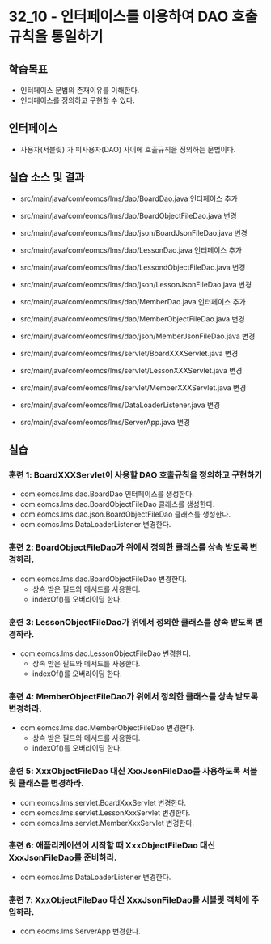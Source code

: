 # 32_10 - 인터페이스를 이용하여 DAO 호출 규칙을 통일하기

## 학습목표

- 인터페이스 문법의 존재이유를 이해한다.
- 인터페이스를 정의하고 구현할 수 있다.

## 인터페이스
- 사용자(서블릿) 가 피사용자(DAO) 사이에 호출규칙을 정의하는 문법이다.

## 실습 소스 및 결과

- src/main/java/com/eomcs/lms/dao/BoardDao.java 인터페이스 추가
- src/main/java/com/eomcs/lms/dao/BoardObjectFileDao.java 변경
- src/main/java/com/eomcs/lms/dao/json/BoardJsonFileDao.java 변경
- src/main/java/com/eomcs/lms/dao/LessonDao.java 인터페이스 추가
- src/main/java/com/eomcs/lms/dao/LessondObjectFileDao.java 변경
- src/main/java/com/eomcs/lms/dao/json/LessonJsonFileDao.java 변경
- src/main/java/com/eomcs/lms/dao/MemberDao.java 인터페이스 추가
- src/main/java/com/eomcs/lms/dao/MemberObjectFileDao.java 변경
- src/main/java/com/eomcs/lms/dao/json/MemberJsonFileDao.java 변경

- src/main/java/com/eomcs/lms/servlet/BoardXXXServlet.java 변경
- src/main/java/com/eomcs/lms/servlet/LessonXXXServlet.java 변경
- src/main/java/com/eomcs/lms/servlet/MemberXXXServlet.java 변경
- src/main/java/com/eomcs/lms/DataLoaderListener.java 변경
- src/main/java/com/eomcs/lms/ServerApp.java 변경

## 실습  

### 훈련 1: BoardXXXServlet이 사용할 DAO 호출규칙을 정의하고 구현하기

- com.eomcs.lms.dao.BoardDao 인터페이스를 생성한다.
- com.eomcs.lms.dao.BoardObjectFileDao 클래스를 생성한다.
- com.eomcs.lms.dao.json.BoardObjectFileDao 클래스를 생성한다.
- com.eomcs.lms.DataLoaderListener 변경한다.


### 훈련 2: BoardObjectFileDao가 위에서 정의한 클래스를 상속 받도록 변경하라.

- com.eomcs.lms.dao.BoardObjectFileDao 변경한다.
  - 상속 받은 필드와 메서드를 사용한다.
  - indexOf()를 오버라이딩 한다.

### 훈련 3: LessonObjectFileDao가 위에서 정의한 클래스를 상속 받도록 변경하라.

- com.eomcs.lms.dao.LessonObjectFileDao 변경한다.
  - 상속 받은 필드와 메서드를 사용한다.
  - indexOf()를 오버라이딩 한다.

### 훈련 4: MemberObjectFileDao가 위에서 정의한 클래스를 상속 받도록 변경하라.

- com.eomcs.lms.dao.MemberObjectFileDao 변경한다.
  - 상속 받은 필드와 메서드를 사용한다.
  - indexOf()를 오버라이딩 한다.

### 훈련 5: XxxObjectFileDao 대신 XxxJsonFileDao를 사용하도록 서블릿 클래스를 변경하라.

- com.eomcs.lms.servlet.BoardXxxServlet 변경한다.
- com.eomcs.lms.servlet.LessonXxxServlet 변경한다.
- com.eomcs.lms.servlet.MemberXxxServlet 변경한다.

### 훈련 6: 애플리케이션이 시작할 때 XxxObjectFileDao 대신 XxxJsonFileDao를 준비하라.

- com.eomcs.lms.DataLoaderListener 변경한다.

### 훈련 7: XxxObjectFileDao 대신 XxxJsonFileDao를 서블릿 객체에 주입하라.

- com.eocms.lms.ServerApp 변경한다.
 



  
  